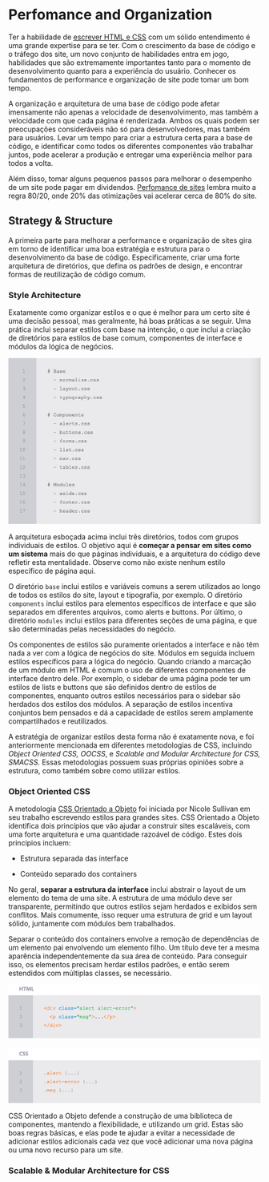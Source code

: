 # Perfomance and Organization

Ter a habilidade de [escrever HTML e CSS](http://learn.shayhowe.com/html-css/writing-your-best-code/) com um sólido entendimento é uma grande expertise para se ter. Com o crescimento da base de código e o tráfego dos site, um novo conjunto de habilidades entra em jogo, habilidades que são extremamente importantes tanto para o momento de desenvolvimento quanto para a experiência do usuário. Conhecer os fundamentos de performance e organização de site pode tomar um bom tempo.

A organização e arquitetura de uma base de código pode afetar imensamente não apenas a velocidade de desenvolvimento, mas também a velocidade com que cada página é renderizada. Ambos os quais podem ser preocupações consideráveis não só para desenvolvedores, mas também para usuários. Levar um tempo para criar a estrutura certa para a base de código, e identificar como todos os diferentes componentes vão trabalhar juntos, pode acelerar a produção e entregar uma experiência melhor para todos a volta. 

Além disso, tomar alguns pequenos passos para melhorar o desempenho de um site pode pagar em dividendos. [Perfomance de sites](http://stevesouders.com/hpws/rules.php) lembra muito a regra 80/20, onde 20% das otimizações vai acelerar cerca de 80% do site.

## Strategy & Structure

A primeira parte para melhorar a performance e organização de sites gira em torno de identificar uma boa estratégia e estrutura para o desenvolvimento da base de código. Especificamente, criar uma forte arquitetura de diretórios, que defina os padrões de design, e encontrar formas de reutilização de código comum.

### Style Architecture

Exatamente como organizar estilos e o que é melhor para um certo site é uma decisão pessoal, mas geralmente, há boas práticas a se seguir. Uma prática inclui separar estilos com base na intenção, o que inclui a criação de diretórios para estilos de base comum, componentes de interface e módulos da lógica de negócios.

![](images/style-architecture.png) 

A arquitetura esboçada acima inclui três diretórios, todos com grupos individuais de estilos. O objetivo aqui é **começar a pensar em sites como um sistema** mais do que páginas individuais, e a arquitetura do código deve refletir esta mentalidade. Observe como não existe nenhum estilo específico de página aqui.

O diretório `base` inclui estilos e variáveis comuns a serem utilizados ao longo de todos os estilos do site, layout e tipografia, por exemplo. O diretório `components` inclui estilos para elementos específicos de interface e que são separados em diferentes arquivos, como alerts e buttons. Por último, o diretório `modules` inclui estilos para diferentes seções de uma página, e que são determinadas pelas necessidades do negócio.

Os componentes de estilos são puramente orientados a interface e não têm nada a ver com a lógica de negócios do site. Módulos em seguida incluem estilos específicos para a lógica do negócio. Quando criando a marcação de um módulo em HTML é comum o uso de diferentes componentes de interface dentro dele. Por exemplo, o sidebar de uma página pode ter um estilos de lists e buttons que são definidos dentro de estilos de componentes, enquanto outros estilos necessários para o sidebar são herdados dos estilos dos módulos. A separação de estilos incentiva conjuntos bem pensados e dá a capacidade de estilos serem amplamente compartilhados e reutilizados.

A estratégia de organizar estilos desta forma não é exatamente nova, e foi anteriormente mencionada em diferentes metodologias de CSS, incluindo *Object Oriented CSS, OOCSS*, e *Scalable and Modular Architecture for CSS, SMACSS.* Essas metodologias possuem suas próprias opiniões sobre a estrutura, como também sobre como utilizar estilos.

### Object Oriented CSS

A metodologia [CSS Orientado a Objeto](http://oocss.org/) foi iniciada por Nicole Sullivan em seu trabalho escrevendo estilos para grandes sites. CSS Orientado a Objeto identifica dois princípios que vão ajudar a construir sites escaláveis, com uma forte arquitetura e uma quantidade razoável de código. Estes dois principios incluem: 

- Estrutura separada das interface

- Conteúdo separado dos containers

No geral, **separar a estrutura da interface** inclui abstrair o layout de um elemento do tema de uma site. A estrutura de uma módulo deve ser transparente, permitindo que outros estilos sejam herdados e exibidos sem conflitos. Mais comumente, isso requer uma estrutura de grid e um layout sólido, juntamente com módulos bem trabalhados. 

Separar o conteúdo dos containers envolve a remoção de dependências de um elemento pai envolvendo um elemento filho. Um título deve ter a mesma aparência independentemente da sua área de conteúdo. Para conseguir isso, os elementos precisam herdar estilos padrões, e então serem estendidos com múltiplas classes, se necessário.

![](images/chapter1-img1.png)

![](images/chapter1-img2.png)

CSS Orientado a Objeto defende a construção de uma biblioteca de componentes, mantendo a flexibilidade, e utilizando um grid. Estas são boas regras básicas, e elas pode te ajudar a evitar a necessidade de adicionar estilos adicionais cada vez que você adicionar uma nova página ou uma novo recurso para um site. 

### Scalable & Modular Architecture for CSS